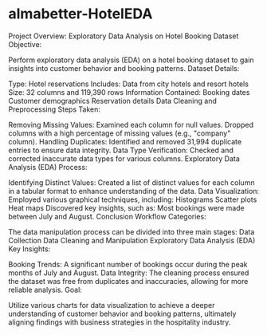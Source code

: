 # almabetter-HotelEDA
Project Overview: Exploratory Data Analysis on Hotel Booking Dataset
Objective:

Perform exploratory data analysis (EDA) on a hotel booking dataset to gain insights into customer behavior and booking patterns.
Dataset Details:

Type: Hotel reservations
Includes: Data from city hotels and resort hotels
Size: 32 columns and 119,390 rows
Information Contained:
Booking dates
Customer demographics
Reservation details
Data Cleaning and Preprocessing
Steps Taken:

Removing Missing Values:
Examined each column for null values.
Dropped columns with a high percentage of missing values (e.g., "company" column).
Handling Duplicates:
Identified and removed 31,994 duplicate entries to ensure data integrity.
Data Type Verification:
Checked and corrected inaccurate data types for various columns.
Exploratory Data Analysis (EDA)
Process:

Identifying Distinct Values:
Created a list of distinct values for each column in a tabular format to enhance understanding of the data.
Data Visualization:
Employed various graphical techniques, including:
Histograms
Scatter plots
Heat maps
Discovered key insights, such as:
Most bookings were made between July and August.
Conclusion
Workflow Categories:

The data manipulation process can be divided into three main stages:
Data Collection
Data Cleaning and Manipulation
Exploratory Data Analysis (EDA)
Key Insights:

Booking Trends: A significant number of bookings occur during the peak months of July and August.
Data Integrity: The cleaning process ensured the dataset was free from duplicates and inaccuracies, allowing for more reliable analysis.
Goal:

Utilize various charts for data visualization to achieve a deeper understanding of customer behavior and booking patterns, ultimately aligning findings with business strategies in the hospitality industry.
